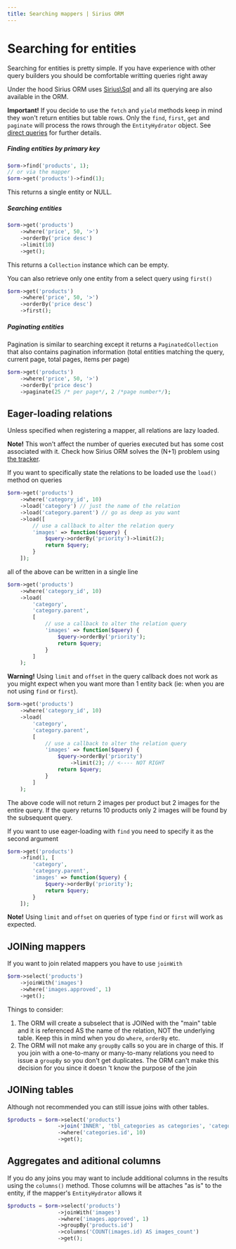 ```yaml
---
title: Searching mappers | Sirius ORM
---
```


# Searching for entities

Searching for entities is pretty simple. If you have experience with other query builders you should be comfortable writting queries right away

Under the hood Sirius ORM uses [Sirius\Sql](https://www.sirius.ro/php/sirius/sql/) and all its querying are also available in the ORM. 

**Important!** If you decide to use the `fetch` and `yield` methods keep in mind they won't return entities but table rows.
Only the `find`, `first`, `get` and `paginate` will process the rows through the `EntityHydrator` object. 
See [direct queries](direct_queries.md) for further details. 

##### Finding entities by primary key

```php
$orm->find('products', 1);
// or via the mapper
$orm->get('products')->find(1);
```

This returns a single entity or NULL.

##### Searching entities

```php
$orm->get('products')
    ->where('price', 50, '>')
    ->orderBy('price desc')
    ->limit(10)
    ->get();
```
This returns a `Collection` instance which can be empty.

You can also retrieve only one entity from a select query using `first()`

```php
$orm->get('products')
    ->where('price', 50, '>')
    ->orderBy('price desc')
    ->first();
```


##### Paginating entities

Pagination is similar to searching except it returns a `PaginatedCollection` that also contains pagination information (total entities matching the query, current page, total pages, items per page)

```php
$orm->get('products')
    ->where('price', 50, '>')
    ->orderBy('price desc')
    ->paginate(25 /* per page*/, 2 /*page number*/);
```

## Eager-loading relations

Unless specified when registering a mapper, all relations are lazy loaded. 

**Note!** This won't affect the number of queries executed but has some cost associated with it. Check how Sirius ORM solves the (N+1) problem using [the tracker](the_tracker.md).

If you want to specifically state the relations to be loaded use the `load()` method on queries

```php
$orm->get('products')
    ->where('category_id', 10)
    ->load('category') // just the name of the relation
    ->load('category.parent') // go as deep as you want
    ->load([
        // use a callback to alter the relation query
        'images' => function($query) {
            $query->orderBy('priority')->limit(2);
            return $query;
        }
    ]);
```

all of the above can be written in a single line

```php
$orm->get('products')
    ->where('category_id', 10)
    ->load(
        'category',
        'category.parent',
        [
            // use a callback to alter the relation query
            'images' => function($query) {
                $query->orderBy('priority');
                return $query;
            }
        ]
    );
```


**Warning!** Using `limit` and `offset` in the query callback does not work as you might expect when you want more than 1 entity back (ie: when you are not using `find` or `first`). 

```php
$orm->get('products')
    ->where('category_id', 10)
    ->load(
        'category',
        'category.parent',
        [
            // use a callback to alter the relation query
            'images' => function($query) {
                $query->orderBy('priority')
                    ->limit(2); // <---- NOT RIGHT
                return $query;
            }
        ]
    );
```

The above code will not return 2 images per product but 2 images for the entire query. If the query returns 10 products only 2 images will be found by the subsequent query.


If you want to use eager-loading with `find` you need to specify it as the second argument

```php
$orm->get('products')
    ->find(1, [
        'category',
        'category.parent',
        'images' => function($query) {
            $query->orderBy('priority');
            return $query;
        }
    ]);
```

**Note!** Using `limit` and `offset` on queries of type `find` or `first` will work as expected.

## JOINing mappers

If you want to join related mappers you have to use `joinWith`

```php
$orm->select('products')
    ->joinWith('images')
    ->where('images.approved', 1)
    ->get();
```

Things to consider:

1. The ORM will create a subselect that is JOINed with the "main" table and it is referenced AS the name of the relation, NOT the underlying table. Keep this in mind when you do `where`, `orderBy` etc.
2. The ORM will not make any `groupBy` calls so you are in charge of this. If you join with a one-to-many or many-to-many relations you need to issue a `groupBy` so you don't get duplicates. The ORM can't make this decision for you since it doesn
't know the purpose of the join

## JOINing tables

Although not recommended you can still issue joins with other tables. 
 
```php
$products = $orm->select('products')
                ->join('INNER', 'tbl_categories as categories', 'categories.id = products.id')
                ->where('categories.id', 10)
                ->get();
```

## Aggregates and aditional columns

If you do any joins you may want to include additional columns in the results using the `columns()` method. Those columns will be attaches "as is" to the entity, if the mapper's `EntityHydrator` allows it

```php
$products = $orm->select('products')
                ->joinWith('images')
                ->where('images.approved', 1)
                ->groupBy('products.id')
                ->columns('COUNT(images.id) AS images_count')                        
                ->get();
```
